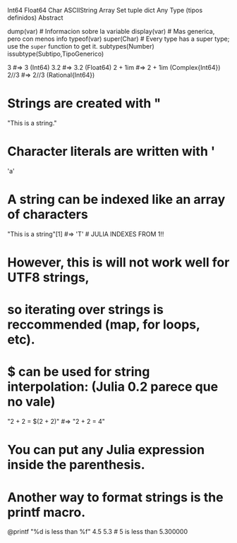Int64
Float64
Char
ASCIIString
Array
Set
tuple
dict
Any
Type (tipos definidos)
Abstract

dump(var) # Informacion sobre la variable
display(var) # Mas generica, pero con menos info
typeof(var)
super(Char) # Every type has a super type; use the `super` function to get it.
subtypes(Number)
issubtype(Subtipo,TipoGenerico)


3 #=> 3 (Int64)
3.2 #=> 3.2 (Float64)
2 + 1im #=> 2 + 1im (Complex{Int64})
2//3 #=> 2//3 (Rational{Int64})

# Strings are created with "
"This is a string."

# Character literals are written with '
'a'

# A string can be indexed like an array of characters
"This is a string"[1] #=> 'T' # JULIA INDEXES FROM 1!!
# However, this is will not work well for UTF8 strings,
# so iterating over strings is reccommended (map, for loops, etc).

# $ can be used for string interpolation: (Julia 0.2 parece que no vale)
"2 + 2 = $(2 + 2)" #=> "2 + 2 = 4"
# You can put any Julia expression inside the parenthesis.

# Another way to format strings is the printf macro.
@printf "%d is less than %f" 4.5 5.3 # 5 is less than 5.300000
